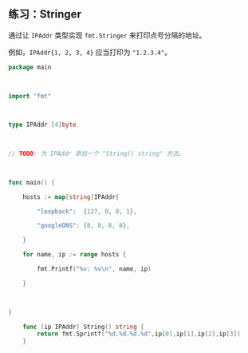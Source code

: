## 练习：Stringer

通过让 `IPAddr` 类型实现 `fmt.Stringer` 来打印点号分隔的地址。

例如，`IPAddr{1, 2, 3, 4}` 应当打印为 `"1.2.3.4"`。
```go
package main

  

import "fmt"

  

type IPAddr [4]byte

  

// TODO: 为 IPAddr 添加一个 "String() string" 方法。

  

func main() {

    hosts := map[string]IPAddr{

        "loopback":  {127, 0, 0, 1},

        "googleDNS": {8, 8, 8, 8},

    }

    for name, ip := range hosts {

        fmt.Printf("%v: %v\n", name, ip)

    }

  

}

    func (ip IPAddr) String() string {
        return fmt.Sprintf("%d.%d.%d.%d",ip[0],ip[1],ip[2],ip[3])
    }
```